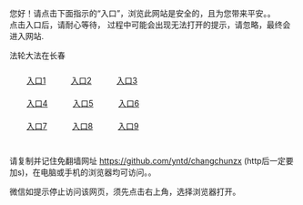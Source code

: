 您好！请点击下面指示的“入口”，浏览此网站是安全的，且为您带来平安。。 <br/>
点击入口后，请耐心等待， 过程中可能会出现无法打开的提示，请忽略，最终会进入网站. </br>

法轮大法在长春<br/>
<div style="padding:10px"><a style="margin:20px" target="_blank" href="https://d26q0u3w0isxfj.cloudfront.net/2Qpsp?uowhtuwg" id="ccLink1" rel="nofollow">入口1</a> <a target="_blank" style="margin:20px" href="https://de4nnz0gbc3hg.cloudfront.net/2Qpsp?dddpsa" id="ccLink2" rel="nofollow">入口2</a> <a style="margin:20px" target="_blank" href="https://d3hulfzmup9w0w.cloudfront.net/2Qpsp?alceenrb" id="ccLink3" rel="nofollow">入口3</a></div>

<div style="padding:10px" ><a style="margin:20px" target="_blank" href="https://d26q0u3w0isxfj.cloudfront.net/2Qpsp?uowhtuwg" id="ccLink4" rel="nofollow">入口4</a> <a style="margin:20px" href="https://de4nnz0gbc3hg.cloudfront.net/2Qpsp?dddpsa" target="_blank" id="ccLink5" rel="nofollow">入口5</a> <a style="margin:20px" href="https://d3hulfzmup9w0w.cloudfront.net/2Qpsp?alceenrb" target="_blank" id="ccLink6" rel="nofollow">入口6</a></div>

<div style="padding:10px"><a style="margin:20px" target="_blank" href="https://d26q0u3w0isxfj.cloudfront.net/2Qpsp?uowhtuwg" id="ccLink7" rel="nofollow">入口7</a> <a style="margin:20px" href="https://de4nnz0gbc3hg.cloudfront.net/2Qpsp?dddpsa" target="_blank" id="ccLink8" rel="nofollow">入口8</a> <a style="margin:20px" target="_blank" href="https://d3hulfzmup9w0w.cloudfront.net/2Qpsp?alceenrb" id="ccLink9" rel="nofollow">入口9</a></div>

<br/>



请复制并记住免翻墙网址 https://github.com/yntd/changchunzx (http后一定要加s)，在电脑或手机的浏览器均可访问。。<br/>

微信如提示停止访问该网页，须先点击右上角，选择浏览器打开。
